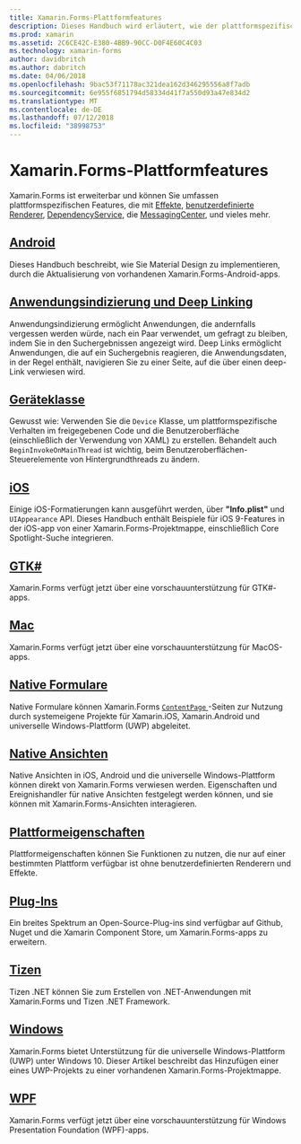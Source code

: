 ```yaml
---
title: Xamarin.Forms-Plattformfeatures
description: Dieses Handbuch wird erläutert, wie der plattformspezifischen Features in Xamarin.Forms-Anwendungen nutzen, indem mithilfe einer Vielzahl von Techniken.
ms.prod: xamarin
ms.assetid: 2C6CE42C-E380-4BB9-90CC-D0F4E60C4C03
ms.technology: xamarin-forms
author: davidbritch
ms.author: dabritch
ms.date: 04/06/2018
ms.openlocfilehash: 9bac53f71178ac321dea162d346295556a8f7adb
ms.sourcegitcommit: 6e955f6851794d58334d41f7a550d93a47e834d2
ms.translationtype: MT
ms.contentlocale: de-DE
ms.lasthandoff: 07/12/2018
ms.locfileid: "38998753"
---
```

# <a name="xamarinforms-platform-features"></a>Xamarin.Forms-Plattformfeatures

Xamarin.Forms ist erweiterbar und können Sie umfassen plattformspezifischen Features, die mit [Effekte](~/xamarin-forms/app-fundamentals/effects/index.md), [benutzerdefinierte Renderer](~/xamarin-forms/app-fundamentals/custom-renderer/index.md), [DependencyService](~/xamarin-forms/app-fundamentals/dependency-service/index.md), die [MessagingCenter](~/xamarin-forms/app-fundamentals/messaging-center.md), und vieles mehr.

## <a name="androidandroidindexmd"></a>[Android](android/index.md)

Dieses Handbuch beschreibt, wie Sie Material Design zu implementieren, durch die Aktualisierung von vorhandenen Xamarin.Forms-Android-apps.

## <a name="application-indexing-and-deep-linkingdeep-linkingmd"></a>[Anwendungsindizierung und Deep Linking](deep-linking.md)

Anwendungsindizierung ermöglicht Anwendungen, die andernfalls vergessen werden würde, nach ein Paar verwendet, um gefragt zu bleiben, indem Sie in den Suchergebnissen angezeigt wird. Deep Links ermöglicht Anwendungen, die auf ein Suchergebnis reagieren, die Anwendungsdaten, in der Regel enthält, navigieren Sie zu einer Seite, auf die über einen deep-Link verwiesen wird.

## <a name="device-classdevicemd"></a>[Geräteklasse](device.md)

Gewusst wie: Verwenden Sie die `Device` Klasse, um plattformspezifische Verhalten im freigegebenen Code und die Benutzeroberfläche (einschließlich der Verwendung von XAML) zu erstellen. Behandelt auch `BeginInvokeOnMainThread` ist wichtig, beim Benutzeroberflächen-Steuerelemente von Hintergrundthreads zu ändern.

## <a name="iosiosindexmd"></a>[iOS](ios/index.md)

Einige iOS-Formatierungen kann ausgeführt werden, über **"Info.plist"** und `UIAppearance` API. Dieses Handbuch enthält Beispiele für iOS 9-Features in der iOS-app von einer Xamarin.Forms-Projektmappe, einschließlich Core Spotlight-Suche integrieren.

## <a name="gtkgtkmd"></a>[GTK#](gtk.md)

Xamarin.Forms verfügt jetzt über eine vorschauunterstützung für GTK#-apps.

## <a name="macmacmd"></a>[Mac](mac.md)

Xamarin.Forms verfügt jetzt über eine vorschauunterstützung für MacOS-apps.

## <a name="native-formsnative-formsmd"></a>[Native Formulare](native-forms.md)

Native Formulare können Xamarin.Forms [ `ContentPage` ](xref:Xamarin.Forms.ContentPage)-Seiten zur Nutzung durch systemeigene Projekte für Xamarin.iOS, Xamarin.Android und universelle Windows-Plattform (UWP) abgeleitet.

## <a name="native-viewsnative-viewsindexmd"></a>[Native Ansichten](native-views/index.md)

Native Ansichten in iOS, Android und die universelle Windows-Plattform können direkt von Xamarin.Forms verwiesen werden. Eigenschaften und Ereignishandler für native Ansichten festgelegt werden können, und sie können mit Xamarin.Forms-Ansichten interagieren.

## <a name="platform-specificsplatform-specificsindexmd"></a>[Plattformeigenschaften](platform-specifics/index.md)

Plattformeigenschaften können Sie Funktionen zu nutzen, die nur auf einer bestimmten Plattform verfügbar ist ohne benutzerdefinierten Renderern und Effekte.

## <a name="pluginspluginsmd"></a>[Plug-Ins](plugins.md)

Ein breites Spektrum an Open-Source-Plug-ins sind verfügbar auf Github, Nuget und die Xamarin Component Store, um Xamarin.Forms-apps zu erweitern.

## <a name="tizentizenmd"></a>[Tizen](tizen.md)

Tizen .NET können Sie zum Erstellen von .NET-Anwendungen mit Xamarin.Forms und Tizen .NET Framework.

## <a name="windowswindowsindexmd"></a>[Windows](windows/index.md)

Xamarin.Forms bietet Unterstützung für die universelle Windows-Plattform (UWP) unter Windows 10. Dieser Artikel beschreibt das Hinzufügen einer eines UWP-Projekts zu einer vorhandenen Xamarin.Forms-Projektmappe.

## <a name="wpfwpfmd"></a>[WPF](wpf.md)

Xamarin.Forms verfügt jetzt über eine vorschauunterstützung für Windows Presentation Foundation (WPF)-apps.
